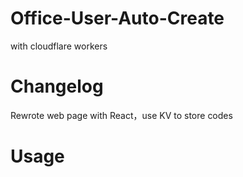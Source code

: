 # Office-User-Auto-Create
with cloudflare workers

# Changelog
Rewrote web page with React，use KV to store codes

# Usage
